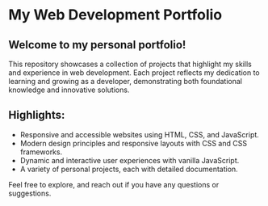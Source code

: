 # My Web Development Portfolio

## Welcome to my personal portfolio! 

This repository showcases a collection of projects that highlight my skills and experience in web development. Each project reflects my dedication to learning and growing as a developer, demonstrating both foundational knowledge and innovative solutions.

## Highlights:

- Responsive and accessible websites using HTML, CSS, and JavaScript.
- Modern design principles and responsive layouts with CSS and CSS frameworks.
- Dynamic and interactive user experiences with vanilla JavaScript.
- A variety of personal projects, each with detailed documentation.

Feel free to explore, and reach out if you have any questions or suggestions.
